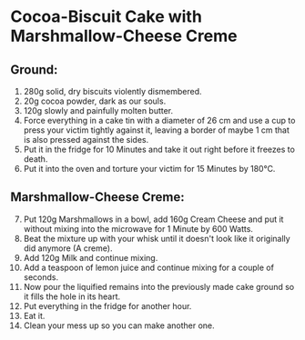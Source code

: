 # Cocoa-Biscuit Cake with Marshmallow-Cheese Creme

## Ground:  

1. 280g solid, dry biscuits violently dismembered.
2. 20g cocoa powder, dark as our souls.
3. 120g slowly and painfully molten butter.
4. Force everything in a cake tin with a diameter of 26 cm and use a cup to press your victim tightly against it, leaving a border of maybe 1 cm that is also pressed against the sides. 
5. Put it in the fridge for 10 Minutes and take it out right before it freezes to death.
6. Put it into the oven and torture your victim for 15 Minutes by 180°C.

## Marshmallow-Cheese Creme:
7. Put 120g Marshmallows in a bowl, add 160g Cream Cheese and put it without mixing into the microwave for 1 Minute by 600 Watts.
8. Beat the mixture up with your whisk until it doesn't look like it originally did anymore (A creme).
9. Add 120g Milk and continue mixing.
10. Add a teaspoon of lemon juice and continue mixing for a couple of seconds.
11. Now pour the liquified remains into the previously made cake ground so it fills the hole in its heart.
12. Put everything in the fridge for another hour.
13. Eat it.
14. Clean your mess up so you can make another one.
